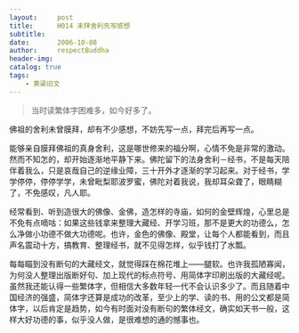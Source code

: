 ```yaml
---
layout:     post
title:      H014 未拜舍利先写感想
subtitle:   
date:       2006-10-08
author:     respectBuddha
header-img: 
catalog: true
tags:
    - 黄粱旧文
---
```


> 当时读繁体字困难多，如今好多了。

佛祖的舍利未曾膜拜，却有不少感想，不妨先写一点，拜完后再写一点。

能够亲自膜拜佛祖的真身舍利，这是哪世修来的福分啊，心情不免是非常的激动。然而不知怎的，却开始逐渐地平静下来。佛陀留下的法身舍利－经书，不是每天陪伴着我么，只是哀哉自己的逆缘业障，三十开外才逐渐的学习起来。对于经书，学学停停，停停学学，未曾毗梨耶波罗蜜，佛陀对着我说，我却耳朵聋了，眼睛糊了，不免感叹，凡人耶。

经常看到、听到造很大的佛像、金佛，造怎样的寺庙，如何的金壁辉煌，心里总是不免有点嘀咕：如果这些钱拿来整理大藏经、开学习班，那不是更大的功德么，怎么净做小功德不做大功德呢。也许，金色的佛像、殿堂，让每个人都能看到，而且声名震动十方，搞教育、整理经书，就不见得怎样，似乎钱打了水瓢。

每每瞄到没有断句的大藏经文，就觉得踩在棉花堆上——腿软。也许我孤陋寡闻，为何没人整理出版断好句、加上现代的标点符号、用简体字印刷出版的大藏经呢。虽然我还能认得一些繁体字，但相信大多数年轻一代不会认识多少了。而且随着中国经济的强盛，简体字还算是成功的改革，至少上的学、读的书、用的公文都是简体字，以后肯定是趋势，如今有时面对没有断句的繁体经文，确实如天书一般，这样大好功德的事，似乎没人做，是很难想的通的憾事也。
